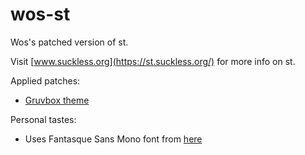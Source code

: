 # wos-st
Wos's patched version of st.

Visit [www.suckless.org](https://st.suckless.org/) for more info on st.

Applied patches:
* [Gruvbox theme](https://st.suckless.org/patches/gruvbox/)

Personal tastes: 
* Uses Fantasque Sans Mono font from [here](https://github.com/belluzj/fantasque-sans)
